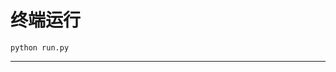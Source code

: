 # 终端运行

```shell
python run.py
```
***************************************************************************************************************************************************************************************************************************************************************************************************************************************************************************************************************************************************************************************************************************************************************************************************************************************************************************************************************************************************************************************************************************************************************************************************************************************************************************************************************************************************************************************************************************************************************************************************************************************************************************************************